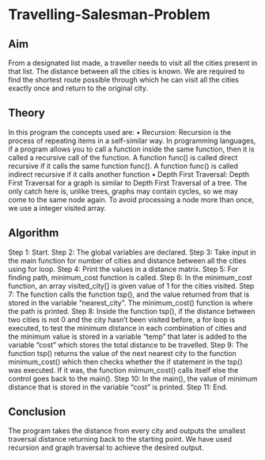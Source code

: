 # Travelling-Salesman-Problem
## Aim
From a designated list made, a traveller needs to visit all the cities present in that list. The
distance between all the cities is known. We are required to find the shortest route possible
through which he can visit all the cities exactly once and return to the original city.
## Theory
In this program the concepts used are:
• Recursion: Recursion is the process of repeating items in a self-similar way. In
programming languages, if a program allows you to call a function inside the same
function, then it is called a recursive call of the function. A function func() is called
direct recursive if it calls the same function func(). A function func() is called indirect
recursive if it calls another function
• Depth First Traversal: Depth First Traversal for a graph is similar to Depth First
Traversal of a tree. The only catch here is, unlike trees, graphs may contain cycles, so
we may come to the same node again. To avoid processing a node more than once, we
use a integer visited array.
## Algorithm
Step 1: Start. 
Step 2: The global variables are declared. 
Step 3: Take input in the main function for number of cities and distance between all the
cities using for loop. 
Step 4: Print the values in a distance matrix. 
Step 5: For finding path, minimum_cost function is called. 
Step 6: In the minimum_cost function, an array visited_city[] is given value of 1 for the cities
visited. 
Step 7: The function calls the function tsp(), and the value returned from that is stored in the
variable “nearest_city”. The minimum_cost() function is where the path is printed. 
Step 8: Inside the function tsp(), if the distance between two cities is not 0 and the city hasn’t
been visited before, a for loop is executed, to test the minimum distance in each combination
of cities and the minimum value is stored in a variable “temp” that later is added to the
variable “cost” which stores the total distance to be travelled. 
Step 9: The function tsp() returns the value of the next nearest city to the function
minimum_cost() which then checks whether the if statement in the tsp() was executed. If it
was, the function miimum_cost() calls itself else the control goes back to the main(). 
Step 10: In the main(), the value of minimum distance that is stored in the variable “cost” is
printed. 
Step 11: End. 
## Conclusion
The program takes the distance from every city and outputs the smallest
traversal distance returning back to the starting point. We have used recursion and graph
traversal to achieve the desired output.
